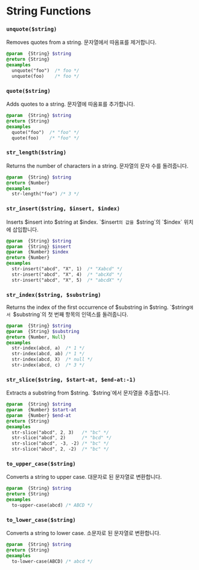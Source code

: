# String Functions

### `unquote($string)`
Removes quotes from a string.
문자열에서 따옴표를 제거합니다.
```sass
@param  {String} $string
@return {String}
@examples
  unquote("foo")  /* foo */
  unquote(foo)    /* foo */
```

### `quote($string)`
Adds quotes to a string.
문자열에 따옴표를 추가합니다.
```sass
@param  {String} $string
@return {String}
@examples
  quote("foo")  /* "foo" */
  quote(foo)    /* "foo" */
```

### `str_length($string)`
Returns the number of characters in a string.
문자열의 문자 수를 돌려줍니다.
```sass
@param  {String} $string
@return {Number}
@examples
  str-length("foo") /* 3 */
```

### `str_insert($string, $insert, $index)`
Inserts $insert into $string at $index.
`$insert`의 값을 `$string`의 `$index` 위치에 삽입합니다.
```sass
@param  {String} $string
@param  {String} $insert
@param  {Number} $index
@return {Number}
@examples
  str-insert("abcd", "X", 1)  /* "Xabcd" */
  str-insert("abcd", "X", 4)  /* "abcXd" */
  str-insert("abcd", "X", 5)  /* "abcdX" */
```

### `str_index($string, $substring)`
Returns the index of the first occurrence of $substring in $string.
`$string`에서 `$substring`의 첫 번째 항목의 인덱스를 돌려줍니다.
```sass
@param  {String} $string
@param  {String} $substring
@return {Number, Null}
@examples
  str-index(abcd, a)  /* 1 */
  str-index(abcd, ab) /* 1 */
  str-index(abcd, X)  /* null */
  str-index(abcd, c)  /* 3 */
```

### `str_slice($string, $start-at, $end-at:-1)`
Extracts a substring from $string.
`$string`에서 문자열을 추출합니다.
```sass
@param  {String} $string
@param  {Number} $start-at
@param  {Number} $end-at
@return {String}
@examples
  str-slice("abcd", 2, 3)   /* "bc" */
  str-slice("abcd", 2)      /* "bcd" */
  str-slice("abcd", -3, -2) /* "bc" */
  str-slice("abcd", 2, -2)  /* "bc" */
```

### `to_upper_case($string)`
Converts a string to upper case.
대문자로 된 문자열로 변환합니다.
```sass
@param  {String} $string
@return {String}
@examples
  to-upper-case(abcd) /* ABCD */
```

### `to_lower_case($string)`
Converts a string to lower case.
소문자로 된 문자열로 변환합니다.
```sass
@param  {String} $string
@return {String}
@examples
  to-lower-case(ABCD) /* abcd */
```